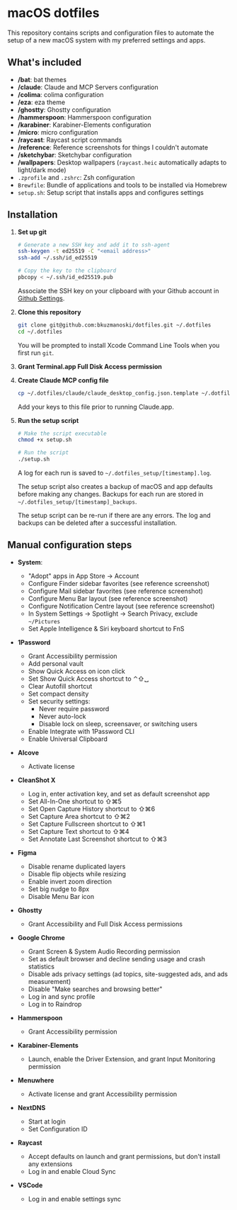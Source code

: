 # macOS dotfiles

This repository contains scripts and configuration files to automate the setup of a new macOS system with my preferred settings and apps.

## What's included

- **/bat**: bat themes
- **/claude**: Claude and MCP Servers configuration
- **/colima**: colima configuration
- **/eza**: eza theme
- **/ghostty**: Ghostty configuration
- **/hammerspoon**: Hammerspoon configuration
- **/karabiner**: Karabiner-Elements configuration
- **/micro**: micro configuration
- **/raycast**: Raycast script commands
- **/reference**: Reference screenshots for things I couldn't automate
- **/sketchybar**: Sketchybar configuration
- **/wallpapers**: Desktop wallpapers (`raycast.heic` automatically adapts to light/dark mode)
- `.zprofile` and `.zshrc`: Zsh configuration
- `Brewfile`: Bundle of applications and tools to be installed via Homebrew
- `setup.sh`: Setup script that installs apps and configures settings

## Installation

1. **Set up git**

   ```zsh
   # Generate a new SSH key and add it to ssh-agent
   ssh-keygen -t ed25519 -C "<email address>"
   ssh-add ~/.ssh/id_ed25519

   # Copy the key to the clipboard
   pbcopy < ~/.ssh/id_ed25519.pub
   ```

   Associate the SSH key on your clipboard with your Github account in [Github Settings](https://github.com/settings/keys).

2. **Clone this repository**

   ```zsh
   git clone git@github.com:bkuzmanoski/dotfiles.git ~/.dotfiles
   cd ~/.dotfiles
   ```

   You will be prompted to install Xcode Command Line Tools when you first run `git`.

3. **Grant Terminal.app Full Disk Access permission**

4. **Create Claude MCP config file**

   ```zsh
   cp ~/.dotfiles/claude/claude_desktop_config.json.template ~/.dotfiles/claude/claude_desktop_config.json
   ```

   Add your keys to this file prior to running Claude.app.

5. **Run the setup script**

   ```zsh
   # Make the script executable
   chmod +x setup.sh

   # Run the script
   ./setup.sh
   ```

   A log for each run is saved to `~/.dotfiles_setup/[timestamp].log`.

   The setup script also creates a backup of macOS and app defaults before making any changes. Backups for each run are stored in `~/.dotfiles_setup/[timestamp]_backups`.

   The setup script can be re-run if there are any errors. The log and backups can be deleted after a successful installation.

## Manual configuration steps

- **System**:

  - "Adopt" apps in App Store → Account
  - Configure Finder sidebar favorites (see reference screenshot)
  - Configure Mail sidebar favorites (see reference screenshot)
  - Configure Menu Bar layout (see reference screenshot)
  - Configure Notification Centre layout (see reference screenshot)
  - In System Settings → Spotlight → Search Privacy, exclude `~/Pictures`
  - Set Apple Intelligence & Siri keyboard shortcut to FnS

- **1Password**

  - Grant Accessibility permission
  - Add personal vault
  - Show Quick Access on icon click
  - Set Show Quick Access shortcut to ⌃⇧␣
  - Clear Autofill shortcut
  - Set compact density
  - Set security settings:
    - Never require password
    - Never auto-lock
    - Disable lock on sleep, screensaver, or switching users
  - Enable Integrate with 1Password CLI
  - Enable Universal Clipboard

- **Alcove**

  - Activate license

- **CleanShot X**

  - Log in, enter activation key, and set as default screenshot app
  - Set All-In-One shortcut to ⇧⌘5
  - Set Open Capture History shortcut to ⇧⌘6
  - Set Capture Area shortcut to ⇧⌘2
  - Set Capture Fullscreen shortcut to ⇧⌘1
  - Set Capture Text shortcut to ⇧⌘4
  - Set Annotate Last Screenshot shortcut to ⇧⌘3

- **Figma**

  - Disable rename duplicated layers
  - Disable flip objects while resizing
  - Enable invert zoom direction
  - Set big nudge to 8px
  - Disable Menu Bar icon

- **Ghostty**

  - Grant Accessibility and Full Disk Access permissions

- **Google Chrome**

  - Grant Screen & System Audio Recording permission
  - Set as default browser and decline sending usage and crash statistics
  - Disable ads privacy settings (ad topics, site-suggested ads, and ads measurement)
  - Disable "Make searches and browsing better"
  - Log in and sync profile
  - Log in to Raindrop

- **Hammerspoon**

  - Grant Accessibility permission

- **Karabiner-Elements**

  - Launch, enable the Driver Extension, and grant Input Monitoring permission

- **Menuwhere**

  - Activate license and grant Accessibility permission

- **NextDNS**

  - Start at login
  - Set Configuration ID

- **Raycast**

  - Accept defaults on launch and grant permissions, but don't install any extensions
  - Log in and enable Cloud Sync

- **VSCode**

  - Log in and enable settings sync
